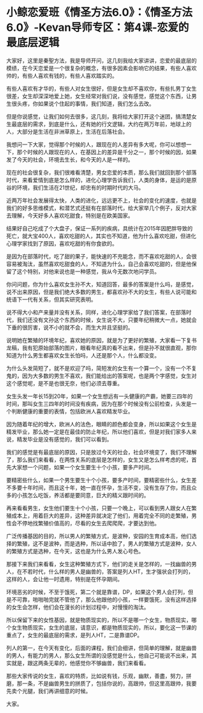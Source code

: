 # 小鲸恋爱班《情圣方法6.0》：《情圣方法6.0》-Kevan导师专区：第4课-恋爱的最底层逻辑

大家好，这里是秦聖方法，我是导师开问，这几刻我给大家讲讲，恋爱的最底层的模绩，在今天恋爱是一个很复杂的概念，有很多因素会影响它的结果，有些人喜欢帅的，有些人喜欢有钱的，有些人喜欢踏实的。

有些人喜欢有才华的，有些人对女生很好，但是女生却不喜欢你，有些扎男丁女生很差，女生却深深地爱上她，女生经常对我们说，没有感觉，感觉这个东西，让男生很头疼，你如果说个住起的事情，我们知道，我们怎么去改。

但是你说感觉，让我们如何去很多，这几刻，我将给大家打开这个迷团，搞清楚女生最底层的需求，到底是什么，还有她的行文逻辑，大约在两万年前，地球上的人，大部分是生活在非洲草原上，生活在后落社会。

我想问一下大家，觉得那个时候的人，跟现在的人差异有多大呢，你可以想想一下，那个时候的人跟现在的人，在基因上的差异是千分之一，那个时候的因，如果发了今天的社会，环境去生长，和今天的人是一样的。

现在的社会很复杂，我们很难看清楚，男女恋爱的本质，那么我们就回到那个部落时代，来看爱情到底是怎么样的，进化心理学告诉我们，人类的身体，是运的是原谷的环境，我们生活在21世纪，却忠有的时期时代的大马。

近两万年社会发展得太快，人类的进化，远远更不上，社会的变化的速度，也就是我们的好多思维模式，和潜艺式还挺有在部落时代，给大家举几个例子，反对大家去理解，今天好多人喜欢吃甜食，特别是在欧美国家。

结果好自己吃成了个大盘子，保证一系列的疾病，具统计在2015年因肥胖导致的死亡，就大宝400人，喜欢吃甜的人，其实也不知道，他为什么喜欢吃甜，但进化心理学家找到了原因，喜欢吃甜的有你食欲的。

是因为在部落时代，吃了甜的果子，能快速的不充能念，而不喜欢吃甜的人，会很容易被淘汰，虽然喜欢吃甜食的人，不知道为什么，自己会喜欢吃甜的，但是他保留了这个特别，对他来说也是一种感觉，我从今无数次地问学员。

你问问题，你为什么喜欢女生孙不大，知道回答，最多的答案是什么吗，是感觉，说不出来原因，但是我们绝大多数的男生，都喜欢孙不大的女生，有些人说可能和统语下一代有关系，但其实研究表明。

说不得大小和产来量并没有关系，同样，进化心理学家给了我们答案，在部落时代，我们还没有文孙这个东西的时候，女生说不大，只要年纪稍微大一点，她就会下垂的很厉害，说不小的就不会，而生大并且坚挺的。

说明她在繁殖的环境年纪，喜欢她的原因，就是为了更好的繁殖，大家看一下复书龙稿，我有犯原始部落的图片，眼看年纪真的看不出来，但是孙不就很直观，那你知道为什么男生都喜欢女生长怕吗，人还是那个人，什么都没变。

为什么头发简短了，就不是欢迎了吗，简短发的女生有一个算一个，没有一个不复鬼的，因为大多数的男生不喜欢，我们能给出的答案呢，也是两个字感觉，女生对这个感觉呢，是不是也很无奈，他们必须去尊重。

女生头发一年长15到20年，如果一个女生想远有一头健康的产霸，她要三四年的时间，那叫女生三四年的时间没有疾病，因为在那个时候没有公前检查，头发是一个判断健康的重要的表情，包括欧洲人喜欢精发毕业。

因为随着年纪的增大，欧洲人的法色，眼睛的颜色都会变身，所以如果这个女生是精发毕业，那么她一定是在最佳的防止年纪，所以他们喜欢，但是对我们家多人来说，精发毕业是没有感觉的，我们可以看到。

我们的感觉是有最底层的原因，只是放过今天的社会，社会环境变了，我们不理解了，那么我们来看看，在两性关系的底层是怎样的，女生又是怎么样考虑的呢，首先大家想一个问题，如果一个女生要生十个小孩，要多产时间。

要精密些什么，如果一个男生要生十个小孩，要多产时间，要精密些什么，女生差不多要十年时间，而且这十年，她一直在怀孕，生活不变，没有生存了你，而且众多的小孩怎么吃饭，养活都是要同意，巨大的精义跟时间的。

再来看看男生，女生他们要生十个小孩，只要一个晚上，可以看到男人跟女人在繁殖成本上，用着巨大的差异，这种差异就决定了他们，用着完全不同的走繁殖，男性会不停地找繁殖价值高的，尽看的女生去爬爬爬，才要达到他。

广泛传播基因的目的，所以男人的繁殖方式，是波种，安园的生育成本高，他们选择的繁殖，这不是波种，而是选种，所以话中脸了，男人的繁殖方式是波种，女人的繁殖方式是选种，在今天，这也是为什么男人发心号色。

那接下来我们来看看，女生这种繁殖方式下，他们的走关是怎样的，一找幽兽的男人，在不若时代，什么样的男人是幽兽的，答案是列人HT，生才强状会打列的，这样的人，会让他一时遗用，特别是在怀孕期间。

环境恶劣的时候，不至于饿死，第二个就是靠谱，DP，如果这个男人会打列，但是不可靠，啪啪啪完就不管他了，那么他跟他的小孩，一样要饿死，没有这样选择的女生会怎样，他们会在漫长的计划过程中，对慢慢的淘汰。

所以保留下来的女性基因，就是物质现实的，所以不是哪一个女生，物质现实，哪个女生物质现实，女生的底层，请意识，都是物质现实的，所以，要化这一节课的重点了，女生的最底层的需求，是列人HT，二是靠谱DP。

列人的第一，在今天有变化，后面的课程，我们会细讲，但简单的理解，就是幽兽的男人，有能力的男人，那么女生所谓的没感觉是什么，他自己可能说不出来，其实就是，跟这两条无辈的，他感觉你不够幽兽，我们来看看。

那些大家传说的女生，喜欢的特质，比如说有钱，乐观，幽默，善盡，努力，拼磨，那一条，不是幽兽男生的拼质了，包括你说的，高跟帅，但这里高跟帅，我要先卖个光腿，我们再讲细意的时候。

大家。